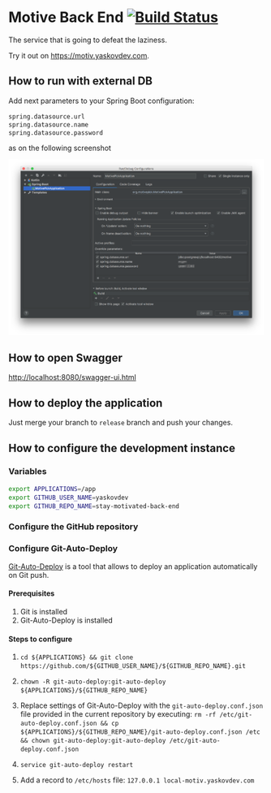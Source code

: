# Motive Back End [![Build Status](https://travis-ci.com/motivepick/motive-back-end.svg?branch=master)](https://travis-ci.com/motivepick/motive-back-end)

The service that is going to defeat the laziness.

Try it out on https://motiv.yaskovdev.com.

## How to run with external DB

Add next parameters to your Spring Boot configuration:

```
spring.datasource.url
spring.datasource.name
spring.datasource.password
```

as on the following screenshot

![Spring Boot Config](springboot_local_config.png)

## How to open Swagger

[http://localhost:8080/swagger-ui.html](http://localhost:8080/swagger-ui.html)

## How to deploy the application

Just merge your branch to `release` branch and push your changes.

## How to configure the development instance

### Variables

```bash
export APPLICATIONS=/app
export GITHUB_USER_NAME=yaskovdev
export GITHUB_REPO_NAME=stay-motivated-back-end
```

### Configure the GitHub repository

### Configure Git-Auto-Deploy

[Git-Auto-Deploy](https://github.com/olipo186/Git-Auto-Deploy) is a tool that allows to deploy an application automatically on Git push.

#### Prerequisites

1. Git is installed
2. Git-Auto-Deploy is installed

#### Steps to configure

1. `cd ${APPLICATIONS} && git clone https://github.com/${GITHUB_USER_NAME}/${GITHUB_REPO_NAME}.git`
2. `chown -R git-auto-deploy:git-auto-deploy ${APPLICATIONS}/${GITHUB_REPO_NAME}`
3. Replace settings of Git-Auto-Deploy with the `git-auto-deploy.conf.json` file provided in the current repository by executing: `rm -rf /etc/git-auto-deploy.conf.json && cp ${APPLICATIONS}/${GITHUB_REPO_NAME}/git-auto-deploy.conf.json /etc && chown git-auto-deploy:git-auto-deploy /etc/git-auto-deploy.conf.json`
4. `service git-auto-deploy restart`

1. Add a record to `/etc/hosts` file: `127.0.0.1 local-motiv.yaskovdev.com`
